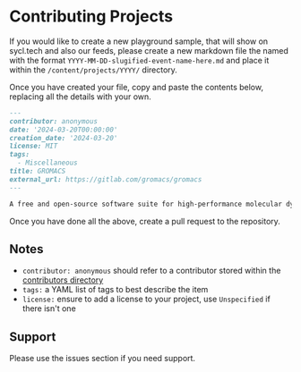 # Contributing Projects

If you would like to create a new playground sample, that will show on sycl.tech and also our feeds, please create a new 
markdown file the named with the format `YYYY-MM-DD-slugified-event-name-here.md` and place it within the 
`/content/projects/YYYY/` directory.

Once you have created your file, copy and paste the contents below, replacing all the details with your own.

```markdown
---
contributor: anonymous
date: '2024-03-20T00:00:00'
creation_date: '2024-03-20'
license: MIT
tags:
  - Miscellaneous
title: GROMACS
external_url: https://gitlab.com/gromacs/gromacs
---

A free and open-source software suite for high-performance molecular dynamics and output analysis.

```

Once you have done all the above, create a pull request to the repository.

## Notes

* `contributor: anonymous` should refer to a contributor stored within the [contributors directory](../contributors)
* `tags:` a YAML list of tags to best describe the item
* `license:` ensure to add a license to your project, use `Unspecified` if there isn't one

## Support

Please use the issues section if you need support.
